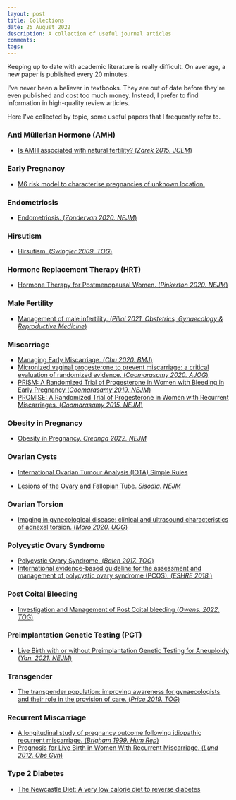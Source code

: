 ```yaml
---
layout: post
title: Collections
date: 25 August 2022
description: A collection of useful journal articles
comments:
tags:
---
```


Keeping up to date with academic literature is really difficult. On average, a new paper is published every 20 minutes.

I've never been a believer in textbooks. They are out of date before they're even published and cost too much money. Instead, I prefer to find information in high-quality review articles.

Here I've collected by topic, some useful papers that I frequently refer to.

### Anti Müllerian Hormone (AMH)

- [Is AMH associated with natural fertility? (*Zarek 2015. JCEM*)](https://academic.oup.com/jcem/article/100/11/4215/2836143)

### Early Pregnancy

- [M6 risk model to characterise pregnancies of unknown location.](http://www.earlypregnancycare.co.uk/)

### Endometriosis

- [Endometriosis. (*Zondervan 2020. NEJM*)](https://www.nejm.org/doi/full/10.1056/NEJMra1810764)

### Hirsutism
- [Hirsutism. (*Swingler 2009. TOG*)](https://obgyn.onlinelibrary.wiley.com/doi/10.1576/toag.11.2.101.27483)


### Hormone Replacement Therapy (HRT)

- [Hormone Therapy for Postmenopausal Women. (*Pinkerton 2020. NEJM*)](https://www.bmj.com/content/368/bmj.l6438.abstract)

### Male Fertility
- [Management of male infertility. (*Pillai 2021. Obstetrics, Gynaecology & Reproductive Medicine*)](https://www.sciencedirect.com/science/article/pii/S1751721421000944)

### Miscarriage

- [Managing Early Miscarriage. (*Chu 2020. BMJ*)](https://sci-hub.st/10.1136/bmj.l6438)
- [Micronized vaginal progesterone to prevent miscarriage: a critical evaluation of randomized evidence. (*Coomarasamy 2020. AJOG*)](https://www.sciencedirect.com/science/article/pii/S0002937819327620)
- [PRISM: A Randomized Trial of Progesterone in Women with Bleeding in Early Pregnancy (*Coomarasamy 2019. NEJM*)](https://www.nejm.org/doi/full/10.1056/NEJMoa1813730)
- [PROMISE: A Randomized Trial of Progesterone in Women with Recurrent Miscarriages. (*Coomarasamy 2015. NEJM*)](https://www.nejm.org/doi/full/10.1056/NEJMoa1504927)

### Obesity in Pregnancy

- [Obesity in Pregnancy. *Creanga 2022. NEJM*](https://www.nejm.org/doi/full/10.1056/NEJMra1801040)

### Ovarian Cysts

- [International Ovarian Tumour Analysis (IOTA) Simple Rules](https://www.iotagroup.org/iota-models-software/iota-simple-rules-and-srrisk-calculator-diagnose-ovarian-cancer)

- [Lesions of the Ovary and Fallopian Tube. *Sisodia. NEJM*](https://www.nejm.org/doi/full/10.1056/NEJMra2108956?query=TOC&cid=NEJM+eToc%2C+August+25%2C+2022+DM1379474_NEJM_Non_Subscriber&bid=1131227536)

### Ovarian Torsion

- [Imaging in gynecological disease: clinical and ultrasound characteristics of adnexal torsion. (*Moro 2020. UOG*)](https://obgyn.onlinelibrary.wiley.com/doi/10.1002/uog.21981)

### Polycystic Ovary Syndrome

- [Polycystic Ovary Syndrome. (*Balen 2017. TOG*)](https://obgyn.onlinelibrary.wiley.com/doi/abs/10.1111/tog.12345)
- [International evidence-based guideline for the assessment and management of polycystic ovary syndrome (PCOS). (*ESHRE 2018.*)](https://www.eshre.eu/Guidelines-and-Legal/Guidelines/Polycystic-Ovary-Syndrome)

### Post Coital Bleeding
- [Investigation and Management of Post Coital bleeding (*Owens. 2022. TOG*)](https://obgyn.onlinelibrary.wiley.com/doi/epdf/10.1111/tog.12780)

### Preimplantation Genetic Testing (PGT)
- [Live Birth with or without Preimplantation Genetic Testing for Aneuploidy (*Yan. 2021. NEJM*)](https://www.nejm.org/doi/full/10.1056/NEJMoa2103613)

### Transgender

- [The transgender population: improving awareness for gynaecologists and their role in the provision of care. (*Price 2019. TOG*)](https://obgyn.onlinelibrary.wiley.com/doi/pdf/10.1111/tog.12521)


### Recurrent Miscarriage

- [A longitudinal study of pregnancy outcome following idiopathic recurrent miscarriage. (*Brigham 1999. Hum Rep*)](https://academic.oup.com/humrep/article/14/11/2868/860040)
- [Prognosis for Live Birth in Women With Recurrent Miscarriage. (*Lund 2012. Obs Gyn*)](https://journals.lww.com/greenjournal/Abstract/2012/01000/Prognosis_for_Live_Birth_in_Women_With_Recurrent.7.aspx)

### Type 2 Diabetes
- [The Newcastle Diet: A very low calorie diet to reverse diabetes](https://www.ncl.ac.uk/magres/research/diabetes/reversal/#publicinformation)



